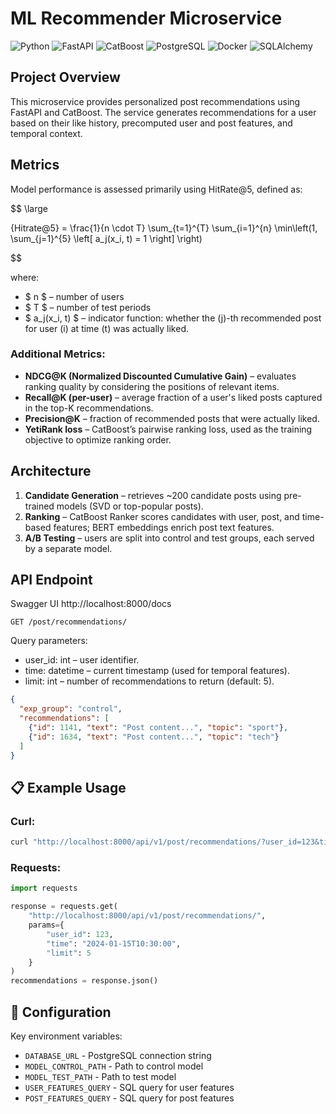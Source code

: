 # ML Recommender Microservice

![Python](https://img.shields.io/badge/Python-3.9-blue.svg)
![FastAPI](https://img.shields.io/badge/FastAPI-0.95+-009688.svg)
![CatBoost](https://img.shields.io/badge/CatBoost-Ranker-orange.svg)
![PostgreSQL](https://img.shields.io/badge/PostgreSQL-Database-336791.svg)
![Docker](https://img.shields.io/badge/Docker-Containerization-2496ED.svg)
![SQLAlchemy](https://img.shields.io/badge/SQLAlchemy-ORM-red.svg)

## Project Overview
This microservice provides personalized post recommendations using FastAPI and CatBoost.
The service generates recommendations for a user based on their like history, precomputed user and post features, and temporal context.

## Metrics
Model performance is assessed primarily using HitRate@5, defined as:

$$ \large

{Hitrate@5} = \frac{1}{n \cdot T} \sum_{t=1}^{T} \sum_{i=1}^{n} \min\left(1, \sum_{j=1}^{5} \left[ a_j(x_i, t) = 1 \right] \right)

$$

where:  
- $ n $ – number of users  
- $ T $ – number of test periods  
- $ a_j(x_i, t) $ – indicator function: whether the \(j\)-th recommended post for user \(i\) at time \(t\) was actually liked.


### Additional Metrics:

- **NDCG@K (Normalized Discounted Cumulative Gain)** – evaluates ranking quality by considering the positions of relevant items.
- **Recall@K (per-user)** – average fraction of a user's liked posts captured in the top-K recommendations.
- **Precision@K** – fraction of recommended posts that were actually liked.
- **YetiRank loss** – CatBoost’s pairwise ranking loss, used as the training objective to optimize ranking order.




## Architecture

1. **Candidate Generation** – retrieves ~200 candidate posts using pre-trained models (SVD or top-popular posts).  
2. **Ranking** – CatBoost Ranker scores candidates with user, post, and time-based features; BERT embeddings enrich post text features.  
3. **A/B Testing** – users are split into control and test groups, each served by a separate model.

## API Endpoint
  Swagger UI http://localhost:8000/docs

```GET /post/recommendations/```

Query parameters:

- user_id: int – user identifier.
- time: datetime – current timestamp (used for temporal features).
- limit: int – number of recommendations to return (default: 5).


```json
{
  "exp_group": "control",
  "recommendations": [
    {"id": 1141, "text": "Post content...", "topic": "sport"},
    {"id": 1634, "text": "Post content...", "topic": "tech"}
  ]
}
```


## 📋 Example Usage

### Curl:
```bash
curl "http://localhost:8000/api/v1/post/recommendations/?user_id=123&time=2024-01-15T10:30:00&limit=5"
```

### Requests:
```python
import requests

response = requests.get(
    "http://localhost:8000/api/v1/post/recommendations/",
    params={
        "user_id": 123,
        "time": "2024-01-15T10:30:00",
        "limit": 5
    }
)
recommendations = response.json()
```

## 🔧 Configuration

Key environment variables:
- `DATABASE_URL` - PostgreSQL connection string
- `MODEL_CONTROL_PATH` - Path to control model
- `MODEL_TEST_PATH` - Path to test model
- `USER_FEATURES_QUERY` - SQL query for user features
- `POST_FEATURES_QUERY` - SQL query for post features
